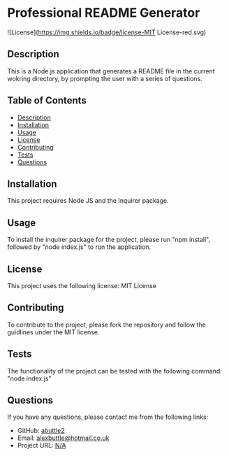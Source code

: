 # Professional README Generator

  ![License](https://img.shields.io/badge/license-MIT License-red.svg)

  ## Description
  This is a Node.js application that generates a README file in the current wokring directory, by prompting the user with a series of questions. 

  
  ## Table of Contents
  - [Description](#description)
  - [Installation](#installation)
  - [Usage](#usage)
  - [License](#license)
  - [Contributing](#contributing)
  - [Tests](#tests)
  - [Questions](#questions)

  ## Installation
  This project requires Node JS and the Inquirer package.

  ## Usage
  To install the inquirer package for the project, please run "npm install", followed by "node index.js" to run the application.

  ## License

  This project uses the following license:
   MIT License

  ## Contributing
  To contribute to the project, please fork the repository and follow the guidlines under the MIT license.

  ## Tests
  The functionality of the project can be tested with the following command: "node index.js"

  ## Questions
  If you have any questions, please contact me from the following links: 

  - GitHub: [abuttle2](https://github.com/abuttle2)
  - Email: [alexbuttle@hotmail.co.uk](mailto:alexbuttle@hotmail.co.uk)
  - Project URL: [N/A](N/A)

